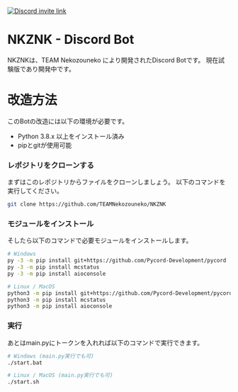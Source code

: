 [![Discord invite link](https://img.shields.io/discord/896668963709255680?color=blue&label=Discord&style=for-the-badge)](http://nekozouneko.ddns.net/discord)
# NKZNK - Discord Bot

NKZNKは、TEAM Nekozouneko により開発されたDiscord Botです。
現在試験版であり開発中です。

# 改造方法

このBotの改造には以下の環境が必要です。

- Python 3.8.x 以上をインストール済み
- pipとgitが使用可能

### レポジトリをクローンする
まずはこのレポジトリからファイルをクローンしましょう。
以下のコマンドを実行してください。
```bash
git clone https://github.com/TEAMNekozouneko/NKZNK
```
### モジュールをインストール
そしたら以下のコマンドで必要モジュールをインストールします。
```bash
# Windows
py -3 -m pip install git+https://github.com/Pycord-Development/pycord
py -3 -m pip install mcstatus
py -3 -m pip install aioconsole

# Linux / MacOS
python3 -m pip install git+https://github.com/Pycord-Development/pycord
python3 -m pip install mcstatus
python3 -m pip install aioconsole
```
### 実行
あとはmain.pyにトークンを入れれば以下のコマンドで実行できます。
```bash
# Windows (main.py実行でも可)
./start.bat

# Linux / MacOS (main.py実行でも可)
./start.sh
